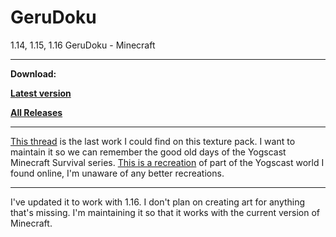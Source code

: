 # GeruDoku
1.14, 1.15, 1.16 GeruDoku - Minecraft
___
__Download:__

__[Latest version](https://github.com/Syberiyxx/GeruDoku/releases/latest)__

__[All Releases](https://github.com/Syberiyxx/gerudoku/releases/)__
___
[This thread](https://www.minecraftforum.net/forums/mapping-and-modding-java-edition/resource-packs/2895569-gerudoku-legacy-thread-1-14-coming-soon-32x) is the last work I could find on this texture pack. I want to maintain it so we can remember the good old days of the Yogscast Minecraft Survival series. [This is a recreation](https://drive.google.com/open?id=1k9g6cpa7C_hHOdpL9azseGhDW_Gm9NZ4) of part of the Yogscast world I found online, I'm unaware of any better recreations.
___
I've updated it to work with 1.16. I don't plan on creating art for anything that's missing. I'm maintaining it so that it works with the current version of Minecraft. 
